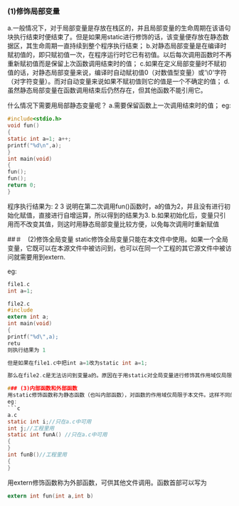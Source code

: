 ### (1)修饰局部变量
a.一般情况下，对于局部变量是存放在栈区的，并且局部变量的生命周期在该语句块执行结束时便结束了。但是如果用static进行修饰的话，该变量便存放在静态数据区，其生命周期一直持续到整个程序执行结束； 
b.对静态局部变量是在编译时赋初值的，即只赋初值一次，在程序运行时它已有初值。以后每次调用函数时不再重新赋初值而是保留上次函数调用结束时的值； 
c.如果在定义局部变量时不赋初值的话，对静态局部变量来说，编译时自动赋初值0（对数值型变量）或'\0'字符（对字符变量）。而对自动变量来说如果不赋初值则它的值是一个不确定的值； 
d.虽然静态局部变量在函数调用结束后仍然存在，但其他函数不能引用它。

什么情况下需要用局部静态变量呢？
a.需要保留函数上一次调用结束时的值； 
eg:

```c
#include<stdio.h>  
void fun()  
{   
static int a=1; a++;   
printf("%d\n",a);  
}  
int main(void)  
{   
fun();   
fun();   
return 0;  
}
```


程序执行结果为: 2 3 
说明在第二次调用fun()函数时，a的值为2，并且没有进行初始化赋值，直接进行自增运算，所以得到的结果为3. 
b.如果初始化后，变量只引用而不改变其值，则这时用静态局部变量比较方便，以免每次调用时重新赋值

##＃　(2)修饰全局变量
static修饰全局变量只能在本文件中使用。如果一个全局变量，它既可以在本源文件中被访问到，也可以在同一个工程的其它源文件中被访问就需要用到extern.

eg:
```c
file1.c  
int a=1;

file2.c
#include
extern int a;  
int main(void)  
{  
printf("%d\",a);  
retu
则执行结果为 1

但是如果在file1.c中把int a=1改为static int a=1;

那么在file2.c是无法访问到变量a的。原因在于用static对全局变量进行修饰其作用域仅局限于本文件。

### (3)内部函数和外部函数
用static修饰函数称为静态函数（也叫内部函数），对函数的作用域仅局限于本文件。这样不同的人编写不同的函数时不用担心自己定义的函数是否会与其它文件中的函数同名，因为同名也没关系 
eg:
```c
a.c
static int i;//只在a.c中可用
int j;//工程里用
static int funA() //只在a.c中可用
{
}
int funB()//工程里用
{
}
```
用extern修饰函数称为外部函数，可供其他文件调用。函数首部可以写为
```c
extern int fun(int a,int b)
```